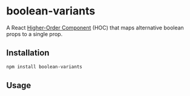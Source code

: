 # boolean-variants

A React [Higher-Order Component](https://legacy.reactjs.org/docs/higher-order-components.html) (HOC) that maps alternative boolean props to a single prop.

## Installation

```bash
npm install boolean-variants
```

## Usage

